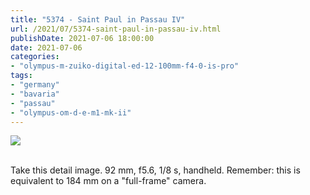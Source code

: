 ```yaml
---
title: "5374 - Saint Paul in Passau IV"
url: /2021/07/5374-saint-paul-in-passau-iv.html
publishDate: 2021-07-06 18:00:00
date: 2021-07-06
categories:
- "olympus-m-zuiko-digital-ed-12-100mm-f4-0-is-pro"
tags:
- "germany"
- "bavaria"
- "passau"
- "olympus-om-d-e-m1-mk-ii"
---
```

<div class="container">
<div class="center"><a target="_blank" href="https://d25zfm9zpd7gm5.cloudfront.net/1200x1200/2019/20190620_145540_lr.jpg"><img class="webfeedsFeaturedVisual" src="https://d25zfm9zpd7gm5.cloudfront.net/0600x0600/2019/20190620_145540_lr.jpg" /></a></div>
</div>
<br />

Take this detail image. 92&nbsp;mm, f5.6, 1/8&nbsp;s,
handheld. Remember: this is equivalent to 184&nbsp;mm on a
"full-frame" camera.
